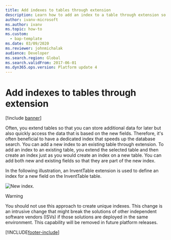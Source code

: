 ```yaml
---
title: Add indexes to tables through extension
description: Learn how to add an index to a table through extension so that you can store additional data for access to data based on the new fields.
author: ivanv-microsoft
ms.author: ivanv
ms.topic: how-to
ms.custom: 
  - bap-template
ms.date: 03/09/2020
ms.reviewer: johnmichalak
audience: Developer
ms.search.region: Global
ms.search.validFrom: 2017-06-01
ms.dyn365.ops.version: Platform update 4
---
```


# Add indexes to tables through extension

[!include [banner](../includes/banner.md)]

Often, you extend tables so that you can store additional data for later but also quickly access the data that is based on the new fields. Therefore, it's often beneficial to have a dedicated index that speeds up the database search. You can add a new index to an existing table through extension. To add an index to an existing table, you extend the selected table and then create an index just as you would create an index on a new table. You can add both new and existing fields so that they are part of the new index.

In the following illustration, an InventTable extension is used to define an index for a new field on the InventTable table.

![New index.](media/AddIndex.jpg) 

> [!WARNING]
> You should not use this approach to create unique indexes. This change is an intrusive change that might break the solutions of other independent software vendors (ISVs) if those solutions are deployed in the same environment. This capability will be removed in future platform releases.


[!INCLUDE[footer-include](../../../includes/footer-banner.md)]
